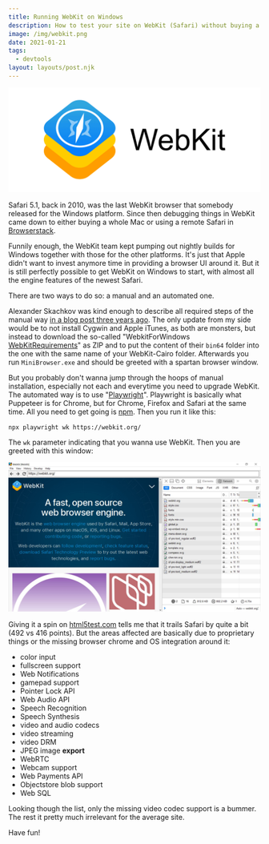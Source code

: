```yaml
---
title: Running WebKit on Windows
description: How to test your site on WebKit (Safari) without buying a Mac.
image: /img/webkit.png
date: 2021-01-21
tags:
  - devtools
layout: layouts/post.njk
---
```

![](/img/webkit.png)

Safari 5.1, back in 2010, was the last WebKit browser that somebody released for the Windows platform. Since then debugging things in WebKit came down to either buying a whole Mac or using a remote Safari in [Browserstack](https://www.browserstack.com/).

Funnily enough, the WebKit team kept pumping out nightly builds for Windows together with those for the other platforms. It's just that Apple didn't want to invest anymore time in providing a browser UI around it. But it is still perfectly possible to get WebKit on Windows to start, with almost all the engine features of the newest Safari.

There are two ways to do so: a manual and an automated one.

Alexander Skachkov was kind enough to describe all required steps of the manual way [in a blog post three years ago](https://medium.com/@alSkachkov/how-to-load-the-latest-webkit-on-windows-962a9219c1e1). The only update from my side would be to not install Cygwin and Apple iTunes, as both are monsters, but instead to download the so-called "WebkitForWindows [WebKitRequirements](https://github.com/WebKitForWindows/WebKitRequirements/releases)" as ZIP and to put the content of their `bin64` folder into the one with the same name of your WebKit-Cairo folder. Afterwards you run `MiniBrowser.exe` and should be greeted with a spartan browser window.

But you probably don't wanna jump through the hoops of manual installation, especially not each and everytime you need to upgrade WebKit. The automated way is to use "[Playwright](https://playwright.dev/)". Playwright is basically what Puppeteer is for Chrome, but for Chrome, Firefox and Safari at the same time. All you need to get going is [npm](https://www.npmjs.com/get-npm). Then you run it like this:

```
npx playwright wk https://webkit.org/
```

The `wk` parameter indicating that you wanna use WebKit. Then you are greeted with this window:

![A pretty spartan WebKit window, running on Windows, showing the WebKit project page](/img/playwright-webkit-on-windows.jpg)

Giving it a spin on [html5test.com](https://html5test.com) tells me that it trails Safari by quite a bit (492 vs 416 points). But the areas affected are basically due to proprietary things or the missing browser chrome and OS integration around it:

* color input
* fullscreen support
* Web Notifications
* gamepad support
* Pointer Lock API
* Web Audio API
* Speech Recognition
* Speech Synthesis
* video and audio codecs
* video streaming
* video DRM
* JPEG image **export**
* WebRTC
* Webcam support
* Web Payments API
* Objectstore blob support
* Web SQL

Looking though the list, only the missing video codec support is a bummer. The rest it pretty much irrelevant for the average site.

Have fun!
